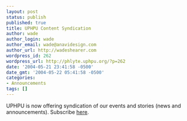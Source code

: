 ```yaml
---
layout: post
status: publish
published: true
title: UPHPU Content Syndication
author: wade
author_login: wade
author_email: wade@anavidesign.com
author_url: http://wadeshearer.com
wordpress_id: 262
wordpress_url: http://phlyte.uphpu.org/?p=262
date: '2004-05-21 23:41:58 -0500'
date_gmt: '2004-05-22 05:41:58 -0500'
categories:
- Announcements
tags: []
---
```

<p>UPHPU is now offering syndication of our events and stories (news and announcements). Subscribe <a href="http://www.uphpu.org/staticpages/index.php?page=200405211727498">here</a>.</p>
